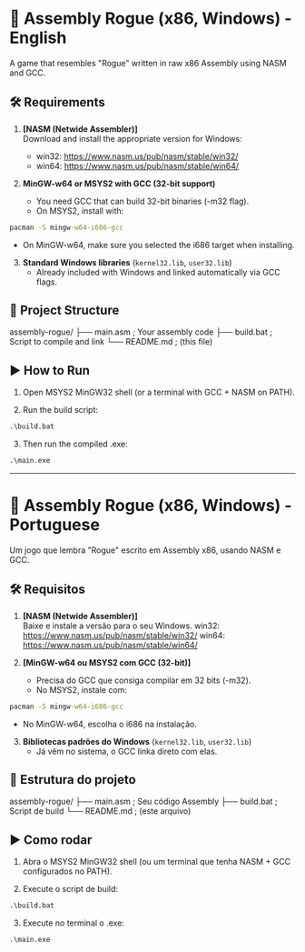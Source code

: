 # 🧠 Assembly Rogue (x86, Windows) - English

A game that resembles "Rogue" written in raw x86 Assembly using NASM and GCC.  

## 🛠️ Requirements

1. **[NASM (Netwide Assembler)]**  
   Download and install the appropriate version for Windows:  
   - win32: https://www.nasm.us/pub/nasm/stable/win32/  
   - win64: https://www.nasm.us/pub/nasm/stable/win64/

2. **MinGW-w64 or MSYS2 with GCC (32-bit support)**
   - You need GCC that can build 32-bit binaries (-m32 flag).
   - On MSYS2, install with:
```cmd
pacman -S mingw-w64-i686-gcc
```
   - On MinGW-w64, make sure you selected the i686 target when installing.

3. **Standard Windows libraries** (`kernel32.lib`, `user32.lib`)  
   - Already included with Windows and linked automatically via GCC flags.

## 📁 Project Structure
assembly-rogue/
├── main.asm ; Your assembly code
├── build.bat ; Script to compile and link
└── README.md ; (this file)


## ▶️ How to Run

1. Open MSYS2 MinGW32 shell (or a terminal with GCC + NASM on PATH).

2. Run the build script:
```cmd
.\build.bat
```

3. Then run the compiled .exe:
```cmd
.\main.exe
```
------------------------------------------------------------------------------------------------------------

# 🧠 Assembly Rogue (x86, Windows) - Portuguese

Um jogo que lembra "Rogue" escrito em Assembly x86, usando NASM e GCC.

## 🛠️ Requisitos

1. **[NASM (Netwide Assembler)]**  
   Baixe e instale a versão para o seu Windows.
   win32: https://www.nasm.us/pub/nasm/stable/win32/
   win64: https://www.nasm.us/pub/nasm/stable/win64/

2. **[MinGW-w64 ou MSYS2 com GCC (32-bit)]**
   - Precisa do GCC que consiga compilar em 32 bits (-m32).
   - No MSYS2, instale com:
```cmd
pacman -S mingw-w64-i686-gcc
```
   - No MinGW-w64, escolha o i686 na instalação.

3. **Bibliotecas padrões do Windows** (`kernel32.lib`, `user32.lib`)
   - Já vêm no sistema, o GCC linka direto com elas.


## 📁 Estrutura do projeto
assembly-rogue/
├── main.asm ; Seu código Assembly
├── build.bat ; Script de build
└── README.md ; (este arquivo)


## ▶️ Como rodar

1. Abra o MSYS2 MinGW32 shell (ou um terminal que tenha NASM + GCC configurados no PATH).

2. Execute o script de build:
```cmd
.\build.bat
```

3. Execute no terminal o .exe:
```cmd
.\main.exe
```